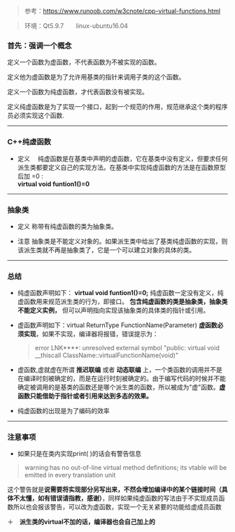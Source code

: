 >参考：https://www.runoob.com/w3cnote/cpp-virtual-functions.html

>环境：Qt5.9.7　　linux-ubuntu16.04

### 首先：强调一个概念

定义一个函数为虚函数，不代表函数为不被实现的函数。

定义他为虚函数是为了允许用基类的指针来调用子类的这个函数。

定义一个函数为纯虚函数，才代表函数没有被实现。

定义纯虚函数是为了实现一个接口，起到一个规范的作用，规范继承这个类的程序员必须实现这个函数.

---------------------


###  C++纯虚函数

+ 定义
　纯虚函数是在基类中声明的虚函数，它在基类中没有定义，但要求任何派生类都要定义自己的实现方法。在基类中实现纯虚函数的方法是在函数原型后加 =0 :  
  **virtual void funtion1()=0**
---------------------


### 抽象类
+ 定义
   称带有纯虚函数的类为抽象类。

+ 注意
  抽象类是不能定义对象的。如果派生类中给出了基类纯虚函数的实现，则该派生类就不再是抽象类了，它是一个可以建立对象的具体的类。 
---------------------


### 总结
+ 纯虚函数声明如下： 
**virtual void funtion1()=0;**   纯虚函数一定没有定义，纯虚函数用来规范派生类的行为，即接口。  **包含纯虚函数的类是抽象类，抽象类不能定义实例，** 但可以声明指向实现该抽象类的具体类的指针或引用。

+ 虚函数声明如下：virtual ReturnType FunctionName(Parameter) **虚函数必须实现**，如果不实现，编译器将报错，错误提示为：  
   >error LNK****: unresolved external symbol "public: virtual void __thiscall ClassName::virtualFunctionName(void)"

+ 虚函数,虚就虚在所谓 **推迟联编** 或者 **动态联编** 上，一个类函数的调用并不是在编译时刻被确定的，而是在运行时刻被确定的。由于编写代码的时候并不能确定被调用的是基类的函数还是哪个派生类的函数，所以被成为"虚"函数。**虚函数只能借助于指针或者引用来达到多态的效果。**

+ 纯虚函数的出现是为了编码的效率
---------------------



### 注意事项
+ 如果只是在类内实现print( )的话会有警告信息  
> warning:has no out-of-line virtual method definitions; its vtable will be emitted in every translation unit   
 
  这个警告就是**说需要将实现部分另写出来，不然会增加编译中的某个链接时间（具体不太懂，如有错误请指教，感谢）**，同样如果纯虚函数的写法由于不实现成员函数所以也会报该警告，可以改为虚函数，实现一个无关紧要的功能给虚成员函数
  
＋　**派生类的virtual不加的话，编译器也会自己加上的**

